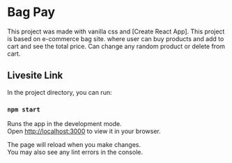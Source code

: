 # Bag Pay

This project was made with vanilla css and [Create React App]. This project is based on e-commerce bag site. where user can buy products and add to cart and see the total price. Can change any random product or delete from cart.

## Livesite Link


In the project directory, you can run:

### `npm start`

Runs the app in the development mode.\
Open [http://localhost:3000](http://localhost:3000) to view it in your browser.

The page will reload when you make changes.\
You may also see any lint errors in the console.
